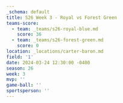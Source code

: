 ```yaml
---
_schema: default
title: S26 Week 3 - Royal vs Forest Green
teams-score:
  - team: _teams/s26-royal-blue.md
    score: 36
  - team: _teams/s26-forest-green.md
    score: 0
location: _locations/carter-baron.md
field: '1'
date: 2024-03-24 12:30:00 -0400
season: 26
week: 3
mvp: ''
game-ball: ''
sportsperson: ''
---
```

